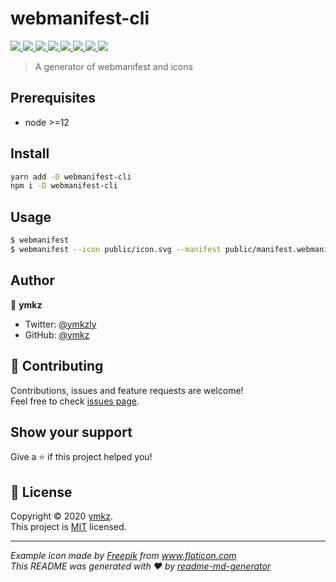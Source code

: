 # webmanifest-cli

<p>
  <a href="https://npmjs.com/package/webmanifest-cli" target="_blank" rel="noopener noreferrer">
    <img src="https://flat.badgen.net/npm/v/webmanifest-cli?icon=npm" />
  </a>
  <a href="https://www.npmjs.com/package/webmanifest-cli" target="_blank" rel="noopener noreferrer">
    <img src="https://flat.badgen.net/npm/license/webmanifest-cli?icon=npm" />
  </a>
  <a href="https://npmjs.com/package/webmanifest-cli" target="_blank" rel="noopener noreferrer">
    <img src="https://flat.badgen.net/npm/types/webmanifest-cli?icon=npm" />
  </a>
  <a href="https://github.com/ymkz/webmanifest-cli" target="_blank" rel="noopener noreferrer">
    <img src="https://flat.badgen.net/github/checks/ymkz/webmanifest-cli?icon=github" />
  </a>
  <a href="https://app.renovatebot.com/dashboard#github/ymkz/webmanifest-cli" target="_blank" rel="noopener noreferrer">
    <img src="https://img.shields.io/badge/renovate-enabled-green?style=flat-square" />
  </a>
  <a href="https://prettier.io" target="_blank" rel="noopener noreferrer">
    <img src="https://flat.badgen.net/badge/formatter/prettier/ff69b4" />
  </a>
  <a href="https://eslint.org" target="_blank" rel="noopener noreferrer">
    <img src="https://flat.badgen.net/badge/linter/eslint/4b32c3" />
  </a>
  <a href="https://twitter.com/ymkzly" target="_blank" rel="noopener noreferrer">
    <img src="https://flat.badgen.net/twitter/follow/ymkzly?icon=twitter" />
  </a>
</p>

> A generator of webmanifest and icons

## Prerequisites

- node >=12

## Install

```sh
yarn add -D webmanifest-cli
npm i -D webmanifest-cli
```

## Usage

```sh
$ webmanifest
$ webmanifest --icon public/icon.svg --manifest public/manifest.webmanifest --outputIcon public/assets --outputManifest public/manifest.webmanifest --sizes 512,384,192,180,152,144,128,96,72
```

## Author

👤 **ymkz**

- Twitter: [@ymkzly](https://twitter.com/ymkzly)
- GitHub: [@ymkz](https://github.com/ymkz)

## 🤝 Contributing

Contributions, issues and feature requests are welcome!<br />Feel free to check [issues page](https://github.com/ymkz/webmanifest-cli/issues).

## Show your support

Give a ⭐️ if this project helped you!

## 📝 License

Copyright © 2020 [ymkz](https://github.com/ymkz).<br />
This project is [MIT](https://github.com/ymkz/webmanifest-cli/blob/master/LICENSE) licensed.

---

_Example icon made by [Freepik](https://www.flaticon.com/authors/freepik) from www.flaticon.com_  
_This README was generated with ❤️ by [readme-md-generator](https://github.com/kefranabg/readme-md-generator)_
